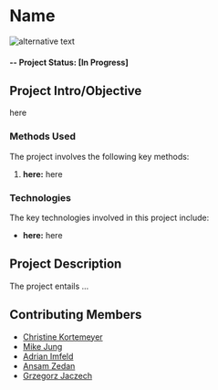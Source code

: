 # Name

![alternative text](img/...)


#### -- Project Status: [In Progress]

## Project Intro/Objective

here

### Methods Used

The project involves the following key methods:

1. **here:** here

### Technologies

The key technologies involved in this project include:

- **here:** here


## Project Description

The project entails ...



## Contributing Members

 - [Christine Kortemeyer](https://github.com/ChrisKorte55)
 - [Mike Jung](https://github.com/MJ-HSLU)
 - [Adrian Imfeld](https://github.com/aimfeld)
 - [Ansam Zedan](https://github.com/ansamz)
 - [Grzegorz Jaczech](https://github.com/westendconductivity)
